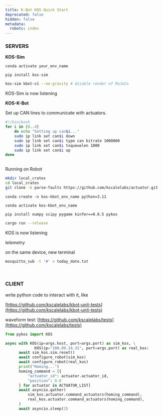 ```yaml
---
title: K-Bot KOS Quick Start
deprecated: false
hidden: false
metadata:
  robots: index
---
```

### SERVERS

**KOS-Sim**

`conda activate your_env_name`

`pip install kos-sim`

```bash
kos-sim kbot-v1 --no-gravity # disable render of MuJoCo
```

KOS-Sim is now listening

**KOS-K-Bot**

Set up CAN lines to communicate with actuators.

```bash
#!/bin/bash 
for i in {0..4} 	
	do echo "Setting up can$i..." 	
	sudo ip link set can$i down 	
	sudo ip link set can$i type can bitrate 1000000 	
	sudo ip link set can$i txqueuelen 1000 	
	sudo ip link set can$i up 
done
	
```

Running on Robot

```bash
mkdir local_crates
cd local_crates
git clone -b parse-faults https://github.com/kscalelabs/actuator.git
```

`conda create -n kos-kbot_env_name python=3.11`

`conda activate kos-kbot_env_name`

`pip install numpy scipy pygame kinfer==0.0.5 pykos`

```bash
cargo run --release
```

KOS is now listening

*telemetry*

on the same device, new terminal

```bash
mosquitto_sub -t '#' > today_date.txt
```

<br />

### CLIENT

write python code to interact with it, like

[https://github.com/kscalelabs/kbot-unit-tests](https://github.com/kscalelabs/kbot-unit-tests)

waveform test: [https://github.com/kscalelabs/tests](https://github.com/kscalelabs/tests)

```python
from pykos import KOS
```

```python
async with KOS(ip=args.host, port=args.port) as sim_kos, \
	         KOS(ip="100.89.14.31", port=args.port) as real_kos:
	  await sim_kos.sim.reset()
	  await configure_robot(sim_kos)
	  await configure_robot(real_kos)
	  print("Homing...")
	  homing_command = [{
	      "actuator_id": actuator.actuator_id,
	      "position": 0.0
	  } for actuator in ACTUATOR_LIST]
	  await asyncio.gather(
	      sim_kos.actuator.command_actuators(homing_command),
	      real_kos.actuator.command_actuators(homing_command),
	  )
	  await asyncio.sleep(2)
```